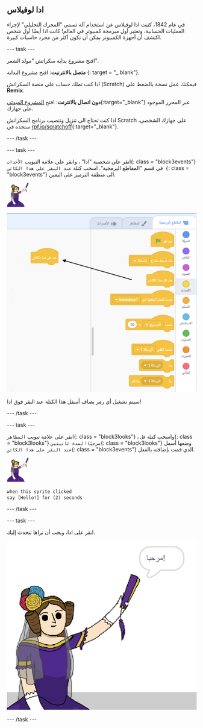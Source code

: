 ## ادا لوفيلاس

في عام 1842، كتبت ادا لوفيلاس عن استخدام آلة تسمى "المحرك التحليلي" لإجراء العمليات الحسابية، وتعتبر أول مبرمجة كمبيوتر في العالم! كانت ادا أيضًا أول شخص اكتشف أن أجهزة الكمبيوتر يمكن أن تكون أكثر من مجرد حاسبات كبيرة.

\--- task \---

افتح مشروع بداية سكراتش "مولد الشعر".

**متصل بالانترنيت**: افتح مشروع البداية [](http://rpf.io/poetry-on){: target = "_ blank"}.

اذا كنت تملك حساب على منصة السكراتش (Scratch) فيمكنك عمل نسخة بالضغط على **Remix**.

**دون اتصال بالانترنت**: افتح [المشروع المبدئي](http://rpf.io/p/ar-SA/poetry-generator-go){:target="_blank"} عبر المحرر الموجود على جهازك.

اذا كنت تحتاج الى تنزيل وتنصيب برنامج السكراتش Scratch على جهازك الشخصي، ستجده في [rpf.io/scratchoff](http://rpf.io/scratchoff){:target="_blank"}.

\--- /task \---

\--- task \---

انقر على شخصية "ادا" ، وانقر على علامة التبويب `الأحداث`{: class = "block3events"} في قسم "المقاطع البرمجية". اسحب كتلة `عند النقر على هذا الكائن {`: class = "block3events"} الى منطقة الترميز على اليمين.

![كائن ادا](images/ada-sprite.png)

![سحب كتلة عند النقر على هذا الكائن](images/poetry-click.png)

سيتم تشغيل أي رمز يضاف أسفل هذا الكتلة عند النقر فوق ادا!

\--- /task \---

\--- task \---

انقر على علامة تبويب `المظاهر`{: class = "block3looks"} ، واسحب كتلة `قل`{: class = "block3looks"} `مرحبًا!` `لمدة ثانيتين`{: class = "block3looks"} وضعها أسفل `عند النقر على هذا الكائن`{: class = "block3events"} الذي قمت بإضافته بالفعل.

![كائن ادا](images/ada-sprite.png)

```blocks3
when this sprite clicked
say [Hello!] for (2) seconds
```

\--- /task \---

\--- task \---

انقر على ادا، ويجب أن تراها تتحدث إليك.

![لقطة الشاشة](images/poetry-say-test.png)

\--- /task \---